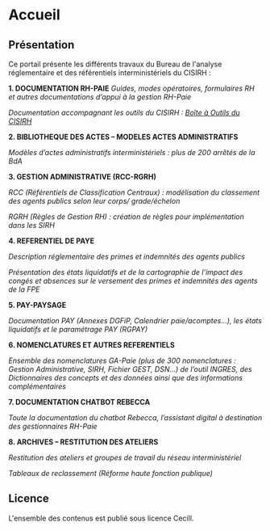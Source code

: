 # Accueil

## Présentation

Ce portail présente les différents travaux du Bureau de l'analyse réglementaire et des référentiels interministériels du CISIRH :

**1. DOCUMENTATION RH-PAIE**
_Guides, modes opératoires, formulaires RH et autres documentations d’appui à la gestion RH-Paie_

_Documentation accompagnant les outils du CISIRH : [Boîte à Outils du CISIRH](https://outils.cisirh.gouv.fr/)_


**2. BIBLIOTHEQUE DES ACTES – MODELES ACTES ADMINISTRATIFS**

_Modèles d’actes administratifs interministériels : plus de 200 arrêtés de la BdA_


**3. GESTION ADMINISTRATIVE (RCC-RGRH)**

_RCC (Référentiels de Classification Centraux) : modélisation du classement des agents publics selon leur corps/ grade/échelon_

_RGRH (Règles de Gestion RH) : création de règles pour implémentation dans les SIRH_


**4. REFERENTIEL DE PAYE**

_Description réglementaire des primes et indemnités des agents publics_

_Présentation des états liquidatifs et de la cartographie de l’impact des congés et absences sur le versement des primes et indemnités des agents de la FPE_


**5. PAY-PAYSAGE**

_Documentation PAY (Annexes DGFiP, Calendrier paie/acomptes…), les états liquidatifs et le paramétrage PAY (RGPAY)_


**6. NOMENCLATURES ET AUTRES REFERENTIELS**

_Ensemble des nomenclatures GA-Paie (plus de 300 nomenclatures : Gestion Administrative, SIRH, Fichier GEST, DSN…) de l’outil INGRES, des Dictionnaires des concepts et des données ainsi que des informations complémentaires_


**7. DOCUMENTATION CHATBOT REBECCA**

_Toute la documentation du chatbot Rebecca, l’assistant digital à destination des gestionnaires RH-Paie_


**8. ARCHIVES – RESTITUTION DES ATELIERS**

_Restitution des ateliers et groupes de travail du réseau interministériel_

_Tableaux de reclassement (Réforme haute fonction publique)_ 


## Licence

L'ensemble des contenus est publié sous licence Cecill.
